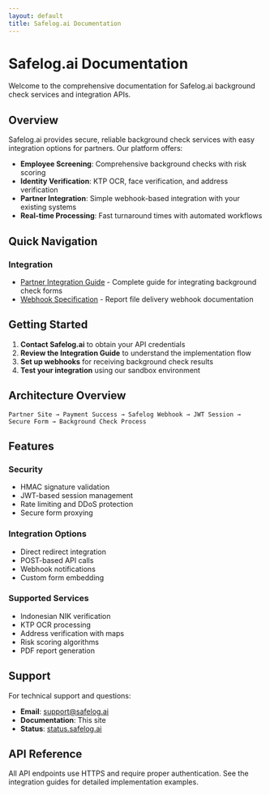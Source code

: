 ```yaml
---
layout: default
title: Safelog.ai Documentation
---
```


# Safelog.ai Documentation

Welcome to the comprehensive documentation for Safelog.ai background check services and integration APIs.

## Overview

Safelog.ai provides secure, reliable background check services with easy integration options for partners. Our platform offers:

- **Employee Screening**: Comprehensive background checks with risk scoring
- **Identity Verification**: KTP OCR, face verification, and address verification
- **Partner Integration**: Simple webhook-based integration with your existing systems
- **Real-time Processing**: Fast turnaround times with automated workflows

## Quick Navigation

### Integration
- [Partner Integration Guide](integration/partner-integration/) - Complete guide for integrating background check forms
- [Webhook Specification](integration/webhook-spec/) - Report file delivery webhook documentation

## Getting Started

1. **Contact Safelog.ai** to obtain your API credentials
2. **Review the Integration Guide** to understand the implementation flow
3. **Set up webhooks** for receiving background check results
4. **Test your integration** using our sandbox environment

## Architecture Overview

```
Partner Site → Payment Success → Safelog Webhook → JWT Session → Secure Form → Background Check Process
```

## Features

### Security
- HMAC signature validation
- JWT-based session management
- Rate limiting and DDoS protection
- Secure form proxying

### Integration Options
- Direct redirect integration
- POST-based API calls
- Webhook notifications
- Custom form embedding

### Supported Services
- Indonesian NIK verification
- KTP OCR processing
- Address verification with maps
- Risk scoring algorithms
- PDF report generation

## Support

For technical support and questions:
- **Email**: support@safelog.ai
- **Documentation**: This site
- **Status**: [status.safelog.ai](https://status.safelog.ai)

## API Reference

All API endpoints use HTTPS and require proper authentication. See the integration guides for detailed implementation examples.
